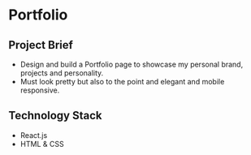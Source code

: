 # Portfolio

## Project Brief
* Design and build a Portfolio page to showcase my personal brand, projects and personality.
* Must look pretty but also to the point and elegant and mobile responsive. 

## Technology Stack
* React.js
* HTML & CSS

